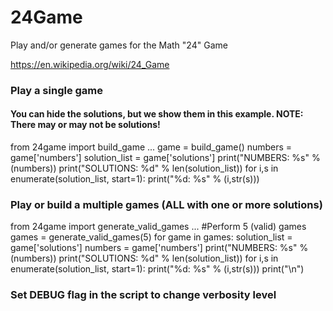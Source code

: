 # 24Game
Play and/or generate games for the Math "24" Game

https://en.wikipedia.org/wiki/24_Game


### Play a single game
#### You can hide the solutions, but we show them in this example. NOTE: There may or may not be solutions!
from 24game import build_game
...
game = build_game()
numbers = game['numbers']
solution_list = game['solutions']
print("NUMBERS: %s" % (numbers))
print("SOLUTIONS: %d" % len(solution_list))
for i,s in enumerate(solution_list, start=1):
    print("%d: %s" % (i,str(s)))

### Play or build a multiple games (ALL with one or more solutions)
from 24game import generate_valid_games
...
#Perform 5 (valid) games
games = generate_valid_games(5)
for game in games:
    solution_list = game['solutions']
    numbers = game['numbers']
    print("NUMBERS: %s" % (numbers))
    print("SOLUTIONS: %d" % len(solution_list))
    for i,s in enumerate(solution_list, start=1):
        print("%d: %s" % (i,str(s)))
    print("\n")

### Set DEBUG flag in the script to change verbosity level
